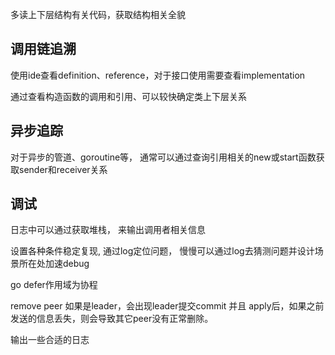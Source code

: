 多读上下层结构有关代码，获取结构相关全貌

## 调用链追溯

使用ide查看definition、reference，对于接口使用需要查看implementation

通过查看构造函数的调用和引用、可以较快确定类上下层关系

## 异步追踪

对于异步的管道、goroutine等， 通常可以通过查询引用相关的new或start函数获取sender和receiver关系

## 调试

日志中可以通过获取堆栈， 来输出调用者相关信息

设置各种条件稳定复现, 通过log定位问题， 慢慢可以通过log去猜测问题并设计场景所在处加速debug

go defer作用域为协程


remove peer 如果是leader，会出现leader提交commit 并且 apply后，如果之前发送的信息丢失，则会导致其它peer没有正常删除。

输出一些合适的日志